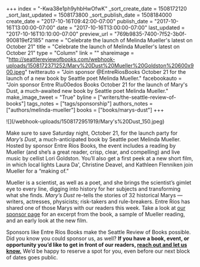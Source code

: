 +++
index = "-Kwa38e1ph9yhbHwOfwK"
_sort_create_date = 1508172120
_sort_last_updated = 1508173800
_sort_publish_date = 1508184000
create_date = "2017-10-16T09:42:00-07:00"
publish_date = "2017-10-16T13:00:00-07:00"
date = "2017-10-16T13:00:00-07:00"
last_updated = "2017-10-16T10:10:00-07:00"
preview_url = "769b9835-7400-7f52-3b0f-900819ef2185"
name = "Celebrate the launch of Melinda Mueller's latest on October 21"
title = "Celebrate the launch of Melinda Mueller's latest on October 21"
type = "Column"
link = ""
shareimage = "http://seattlereviewofbooks.com/webhook-uploads/1508172371252/Mary%20Dust%20Mueller%20Goldston%20600x900.jpeg"
twitterauto = "Join sponsor @EntreRiosBooks October 21 for the launch of a new book by Seattle poet Melinda Mueller."
facebookauto = "Join sponsor Entre R\u00edos Books October 21 for the launch of Mary's Dust,  a much-awaited new book by Seattle poet Melinda Mueller."
make_image_tweet = "True"
byline = ["writers/the-seattle-review-of-books"]
tags_notes = ["tags/sponsorship"]
authors_notes = ["authors/melinda-mueller"]
books = ["books/marys-dust"]
+++
<p class="image-left">![](/webhook-uploads/1508172951919/Mary's%20Dust_150.jpeg)</p>

<p class="noindent">Make sure to save Saturday night, October 21, for the launch party for <em>Mary&#8217;s Dust</em>, a much-anticipated book by Seattle poet Melinda Mueller. Hosted by sponsor Entre Ríos Books, the event includes a reading by Mueller (and she&#8217;s a great reader, crisp, clear, and compelling) and live music by cellist Lori Goldston. You&#8217;ll also get a first peek at a new short film, in which local lights Laura Da', Christine Deavel, and Kathleen Flenniken join Mueller for a &#8220;making of.&#8221;</p>

<p>Mueller is a scientist, as well as a poet, and she brings the scientist&#8217;s gimlet eye to every line, digging into history for her subjects and transforming what she finds. <em>Mary&#8217;s Dust</em> re-tells the stories of 32 historical Marys — writers, actresses, physicists; risk-takers and rule-breakers. Entre Ríos has shared one of those Marys with our readers this week. Take a look at <a href="http://www.seattlereviewofbooks.com/sponsorships">our sponsor page</a> for an excerpt from the book, a sample of Mueller reading, and an early look at the new film.</p>

<p>Sponsors like Entre Ríos Books make the Seattle Review of Books possible. Did you know you could sponsor us, as well? <strong>If you have a book, event, or opportunity you’d like to get in front of our readers, <a href="http://www.seattlereviewofbooks.com/about/">reach out and let us know.</a></strong> We’d be happy to reserve a spot for you, even before our next block of dates goes public.</p>